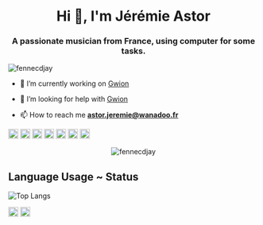 <h1 align="center">Hi 👋, I'm Jérémie Astor</h1>
<h3 align="center">A passionate musician from France, using computer for some tasks.</h3>

<p align="left"> <img src="https://komarev.com/ghpvc/?username=fennecdjay" alt="fennecdjay" /> </p>

- 🔭 I’m currently working on [Gwion](https://fennecdjay.github.io/Gwion/)

- 🤔 I’m looking for help with [Gwion](https://fennecdjay.github.io/Gwion/)

- 📫 How to reach me **astor.jeremie@wanadoo.fr**

<p align="left"><img src="https://devicons.github.io/devicon/devicon.git/icons/c/c-original.svg" alt="c" width="20" height="20"/> <img src="https://devicons.github.io/devicon/devicon.git/icons/cplusplus/cplusplus-original.svg" alt="cplusplus" width="20" height="20"/> <img src="https://devicons.github.io/devicon/devicon.git/icons/html5/html5-original-wordmark.svg" alt="html5" width="20" height="20"/> <img src="https://devicons.github.io/devicon/devicon.git/icons/javascript/javascript-original.svg" alt="javascript" width="20" height="20"/> <img src="https://devicons.github.io/devicon/devicon.git/icons/typescript/typescript-original.svg" alt="typescript" width="20" height="20"/> <img src="https://devicons.github.io/devicon/devicon.git/icons/python/python-original-wordmark.svg" alt="python" width="20" height="20"/> <img src="https://devicons.github.io/devicon/devicon.git/icons/linux/linux-original.svg" alt="linux" width="20" height="20"/></p><p align="center"> <img src="https://github-readme-stats.vercel.app/api?username=fennecdjay&layout=compact&theme=dark&show_icons=true" alt="fennecdjay" /> </p>

## Language Usage ~ Status
![Top Langs](https://github-readme-stats.aemiej.vercel.app/api/top-langs/?username=fennecdjay&layout=compact&theme=dark&show_icons=true&hide_border=true&private=true)
<p align="center">

<a href="https://dev.to/fennecdjay" target="blank"><img align="center" src="https://cdn.jsdelivr.net/npm/simple-icons@3.0.1/icons/dev-dot-to.svg" alt="fennecdjay" height="20" width="20" /></a>
<a href="https://stackoverflow.com/users/10889137" target="blank"><img align="center" src="https://cdn.jsdelivr.net/npm/simple-icons@3.0.1/icons/stackoverflow.svg" alt="10889137" height="20" width="20" /></a>
</p>
